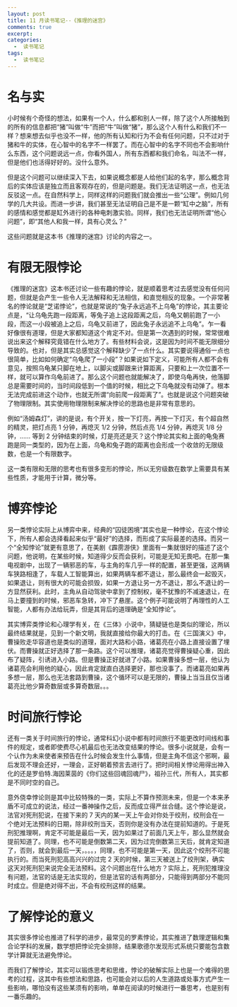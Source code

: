 ```yaml
---
layout: post
title: 11 月读书笔记--《推理的迷宫》
comments: true
excerpt: 
categories:
  -  读书笔记
tags:
  -  读书笔记
---
```



# 名与实

小时候有个奇怪的想法，如果有一个人，什么都和别人一样，除了这个人所接触到的所有的信息都把“猪”叫做“牛”而把“牛”叫做“猪”，那么这个人有什么和我们不一样？想来想去似乎也没不一样，他的所有认知和行为不会有任何问题，只不过对于猪和牛的实体，在心智中的名字不一样罢了。而在心智中的名字不同也不会影响什么东西，这个问题说远一点，你看外国人，所有东西都和我们命名，叫法不一样，但是他们也活得好好的。没什么意外。

但是这个问题可以继续深入下去，如果说概念都是人给他们起的名字，那么概念背后的实体应该是独立而且客观存在的，但是问题是。我们无法证明这一点，也无法反驳这一点。在自然科学上，同样这样的问题我们就会推出一些“公理”。例如几何学的几大共设。而进一步讲，我们甚至无法证明自己是不是一颗“缸中之脑”，所有的感情和感觉都是缸外进行的各种电刺激实验。同样，我们也无法证明所谓“他心问题”，即“其他人和我一样，具有心灵么？”

这些问题就是这本书《推理的迷宫》讨论的内容之一。


# 有限无限悖论

《推理的迷宫》这本书还讨论一些有趣的悖论，就是顺着思考过去感觉没有任何问题，但就是会产生一些令人无法解释和无法相信，和直觉相反的现象。一个非常著名的悖论就是“芝诺悖论”，也就是常说的“兔子永远追不上乌龟”的悖论，其主要论点是，“让乌龟先跑一段距离，等兔子追上这段距离之后，乌龟又朝前跑了一小段，而这一小段被追上之后，乌龟又前进了，因此兔子永远追不上乌龟”。乍一看好像很有道理，但是大家都知道这个肯定不对。但是第一次遇到的时候，常常很难说出来这个解释究竟错在什么地方了。有些材料会说，这是因为时间不能无限细分导致的。也对，但是其实总感觉这个解释缺少了一点什么。其实要说得通俗一点也很简单，比如如何确定“乌龟爬了一小段”？如果说如下定义，可能所有人都不会有意见，按照乌龟某只脚在地上，以脚尖或脚跟来计算距离，只要和上一次位置不一样，就可以算作乌龟前进了。那么这个问题也就能解决了，即使乌龟再快，他落脚总是需要时间的，当时间段低到一个值的时候，相比之下乌龟就没有动弹了。根本无法完成前进这个动作，也就无所谓“向前爬一段距离了”。也就是说这个问题突破了物理限制。其实使用物理限制来解决悖论的思路也是非常有意思的。

例如“汤姆森灯”，讲的是说，有个开关，按一下灯亮，再按一下灯灭，有个超自然的精灵，把灯点亮 1 分钟，再熄灭 1/2 分钟，然后点亮 1/4 分钟，再熄灭 1/8 分钟，&#x2026;&#x2026; 等到 2 分钟结束的时候，灯是亮还是灭？这个悖论其实和上面的龟兔赛跑是同一类型的，因为在上面，乌龟和兔子跑的距离也会形成一个收敛的无限级数，也是一个有限数字。

这一类有限和无限的思考也有很多变形的悖论，所以无穷级数在数学上需要具有某些性质，才能用于计算，微分等。


# 博弈悖论

另一类悖论实际上从博弈中来，经典的“囚徒困境”其实也是一种悖论，在这个悖论下，所有人都会选择看起来似乎“最好”的选择，而形成了实际最差的选择。而另一个“全知悖论”就更有意思了，在美剧《霹雳游侠》里面有一集就很好的描述了这个问题，他说明，在某些时候，知道得少反而会获利，可能是无知无畏吧。在那一集电视剧中，出现了一辆邪恶的车，与主角的车几乎一样的配置，甚至更强，这两辆车狭路相逢了，车载人工智能算出，如果两辆车都不退让，那么最终会一起毁灭，如果退让，则有很大的可能会损毁，如果一方退让另一方不退让，那么不退让的一方显然获利。此时，主角从自动驾驶中拿到了控制权，毫不犹豫的不减速退让，在马上要撞到的时候，邪恶车急转，冲下了悬崖。这个例子可能说明了再理性的人工智能，人都有办法给玩弄，但是其背后的道理确是“全知悖论”。

其实博弈类悖论和心理学有关，在《三体》小说中，猜疑链也是类似的理论，所以最终结果就是，见到一个新文明，我就直接给你最大的打击。在《三国演义》中，曹操败走华容道也是类似的道理，面对大路和小路，诸葛亮在小路上直接设置了埋伏。而曹操就正好选择了那一条路。这个可以推理，诸葛亮觉得曹操疑心重，因此布了疑阵，引诱进入小路。但是曹操正好就进了小路。如果曹操多想一层，他认为诸葛亮会利用他的疑心，因此肯定就直白选择更好，那也没事了。而诸葛亮如果再多想一层，那么也无法套路到曹操，这个循环可以是无限的，曹操上当当且仅当诸葛亮比他少算奇数层或多算奇数层。。。


# 时间旅行悖论

还有一类关于时间旅行的悖论，通常科幻小说中都有时间旅行不能更改时间线和事件的规定，或者即使费尽心机最后也无法改变结果的悖论。很多小说就是，会有一个认作为未来使者来预告在什么时候会发生什么事情，但是主角不信这个邪啊，最后发现不理会还好，一理会，正好朝着预言去进行了。把时间相关悖论用得出神入化的还是罗伯特.海因莱茵的《你们这些回魂回魂尸》，祖孙三代，所有人，其实都是不同时空的自己。

意外侥幸悖论则是其中比较特殊的一类，实际上不算作预测未来，但是一个本来矛盾不可成立的说法，经过一番神操作之后，反而成立得严丝合缝。这个悖论是说，法官对死刑犯说，在接下来的 7 天内的某一天上午会对你处于绞刑，绞刑会在一个绝对无法预料的日期，除非绞刑当天，否则你是没有办法在提前知道的。于是死刑犯推理啊，肯定不可能是最后一天，因为如果过了前面几天上午，那么显然就会提前知道了。同理，也不可能是倒数第二天，因为过完倒数第三天后，就肯定知道了，否则，就会到最后一天，。。。，同理，也不可能是第一天，因此这个绞刑不可能执行的。而当死刑犯高高兴兴的过完 2 天的时候，第三天被送上了绞刑架，确实这天对死刑犯来说完全无法预料。这个问题出在什么地方？实际上，死刑犯推理没有问题，法官的话是无法实现的，但是法官的话有两部分，只能得到两部分不能同时成立。但是绝对得不出，不会有绞刑这样的结果。


# 了解悖论的意义

其实很多悖论也推进了科学的进步，最常见的罗素悖论，其实推进了数理逻辑和集合论学科的发展，数学想把悖论完全排除，结果歌德尔发现形式系统只要能包含数学计算就无法避免悖论。

而我们了解悖论，其实可以锻炼思考和思维，悖论的破解实际上也是一个难得的思考的过程，这其中有些想法和思路，也可能会对以后的人生道路或处事方式产生一些影响，哪怕没有这些某须有的影响，单单在阅读的时候进行一番思考，也是别有一番乐趣的。
